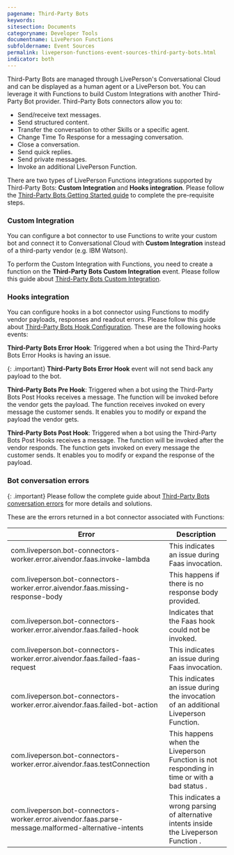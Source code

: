 ```yaml
---
pagename: Third-Party Bots
keywords:
sitesection: Documents
categoryname: Developer Tools
documentname: LivePerson Functions
subfoldername: Event Sources
permalink: liveperson-functions-event-sources-third-party-bots.html
indicator: both
---
```


Third-Party Bots are managed through LivePerson's Conversational Cloud and can be displayed as a human agent or a LivePerson bot. You can leverage it with Functions to build Custom Integrations with another Third-Party Bot provider. Third-Party Bots connectors allow you to:

* Send/receive text messages.
* Send structured content.
* Transfer the conversation to other Skills or a specific agent.
* Change Time To Response for a messaging conversation.
* Close a conversation.
* Send quick replies.
* Send private messages.
* Invoke an additional LivePerson Function.

There are two types of LivePerson Functions integrations supported by Third-Party Bots: **Custom Integration** and **Hooks integration**. Please follow the [Third-Party Bots Getting Started guide](third-party-bots-getting-started.html) to complete the pre-requisite steps.

### Custom Integration

You can configure a bot connector to use Functions to write your custom bot and connect it to Conversational Cloud with **Custom Integration** instead of a third-party vendor (e.g. IBM Watson).

To perform the Custom Integration with Functions, you need to create a function on the **Third-Party Bots Custom Integration** event. Please follow this guide about [Third-Party Bots Custom Integration](third-party-bots-custom-integration.html).

### Hooks integration

You can configure hooks in a bot connector using Functions to modify vendor payloads, responses and readout errors. Please follow this guide about [Third-Party Bots Hook Configuration](third-party-bots-hook-configuration.html). These are the following hooks events:

 **Third-Party Bots Error Hook**: Triggered when a bot using the Third-Party Bots Error Hooks is having an issue.

{: .important}
**Third-Party Bots Error Hook** event will not send back any payload to the bot.

**Third-Party Bots Pre Hook**: Triggered when a bot using the Third-Party Bots Post Hooks receives a message. The function will be invoked before the vendor gets the payload. The function receives invoked on every message the customer sends. It enables you to modify or expand the payload the vendor gets.

**Third-Party Bots Post Hook**: Triggered when a bot using the Third-Party Bots Post Hooks receives a message. The function will be invoked after the vendor responds. The function gets invoked on every message the customer sends. It enables you to modify or expand the response of the payload.

### Bot conversation errors

{: .important}
Please follow the complete guide about [Third-Party Bots conversation errors](third-party-bots-bot-conversation-errors.html) for more details and solutions.

These are the errors returned in a bot connector associated with Functions:

|Error|Description|
|--- |--- |
|com.liveperson.bot-connectors-worker.error.aivendor.faas.invoke-lambda|This indicates an issue during Faas invocation.|
|com.liveperson.bot-connectors-worker.error.aivendor.faas.missing-response-body|This happens if there is no response body provided.|
|com.liveperson.bot-connectors-worker.error.aivendor.faas.failed-hook|Indicates that the Faas hook could not be invoked.|
|com.liveperson.bot-connectors-worker.error.aivendor.faas.failed-faas-request|This indicates an issue during Faas invocation.|
|com.liveperson.bot-connectors-worker.error.aivendor.faas.failed-bot-action|This indicates an issue during the invocation of an additional Liveperson Function.|
|com.liveperson.bot-connectors-worker.error.aivendor.faas.testConnection|This happens when the Liveperson Function is not responding in time or with a bad status .|
|com.liveperson.bot-connectors-worker.error.aivendor.faas.parse-message.malformed-alternative-intents|This indicates a wrong parsing of alternative intents inside the Liveperson Function .|

